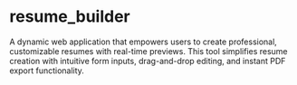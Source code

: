 # resume_builder
A dynamic web application that empowers users to create professional, customizable resumes with real-time previews. This tool simplifies resume creation with intuitive form inputs, drag-and-drop editing, and instant PDF export functionality.
